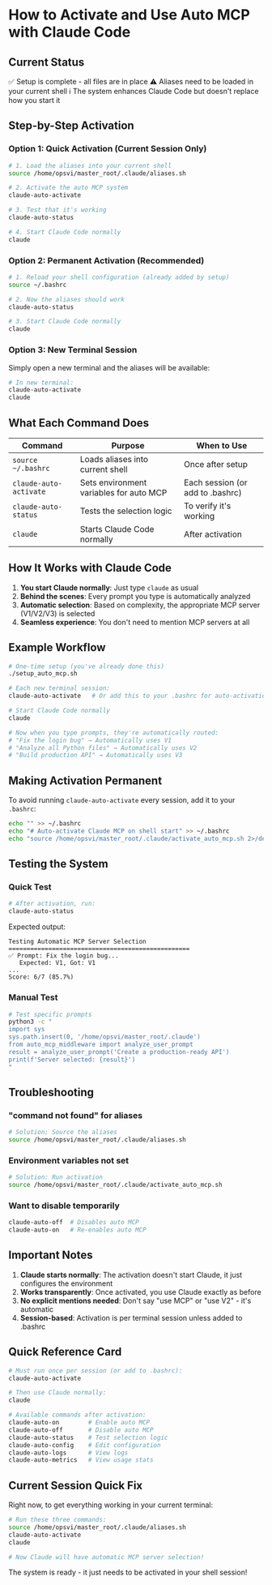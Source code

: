 # How to Activate and Use Auto MCP with Claude Code

## Current Status
✅ Setup is complete - all files are in place
⚠️ Aliases need to be loaded in your current shell
ℹ️ The system enhances Claude Code but doesn't replace how you start it

## Step-by-Step Activation

### Option 1: Quick Activation (Current Session Only)

```bash
# 1. Load the aliases into your current shell
source /home/opsvi/master_root/.claude/aliases.sh

# 2. Activate the auto MCP system
claude-auto-activate

# 3. Test that it's working
claude-auto-status

# 4. Start Claude Code normally
claude
```

### Option 2: Permanent Activation (Recommended)

```bash
# 1. Reload your shell configuration (already added by setup)
source ~/.bashrc

# 2. Now the aliases should work
claude-auto-status

# 3. Start Claude Code normally
claude
```

### Option 3: New Terminal Session

Simply open a new terminal and the aliases will be available:
```bash
# In new terminal:
claude-auto-activate
claude
```

## What Each Command Does

| Command | Purpose | When to Use |
|---------|---------|-------------|
| `source ~/.bashrc` | Loads aliases into current shell | Once after setup |
| `claude-auto-activate` | Sets environment variables for auto MCP | Each session (or add to .bashrc) |
| `claude-auto-status` | Tests the selection logic | To verify it's working |
| `claude` | Starts Claude Code normally | After activation |

## How It Works with Claude Code

1. **You start Claude normally**: Just type `claude` as usual
2. **Behind the scenes**: Every prompt you type is automatically analyzed
3. **Automatic selection**: Based on complexity, the appropriate MCP server (V1/V2/V3) is selected
4. **Seamless experience**: You don't need to mention MCP servers at all

## Example Workflow

```bash
# One-time setup (you've already done this)
./setup_auto_mcp.sh

# Each new terminal session:
claude-auto-activate   # Or add this to your .bashrc for auto-activation

# Start Claude Code normally
claude

# Now when you type prompts, they're automatically routed:
# "Fix the login bug" → Automatically uses V1
# "Analyze all Python files" → Automatically uses V2  
# "Build production API" → Automatically uses V3
```

## Making Activation Permanent

To avoid running `claude-auto-activate` every session, add it to your `.bashrc`:

```bash
echo "" >> ~/.bashrc
echo "# Auto-activate Claude MCP on shell start" >> ~/.bashrc
echo "source /home/opsvi/master_root/.claude/activate_auto_mcp.sh 2>/dev/null" >> ~/.bashrc
```

## Testing the System

### Quick Test
```bash
# After activation, run:
claude-auto-status
```

Expected output:
```
Testing Automatic MCP Server Selection
==================================================
✅ Prompt: Fix the login bug...
   Expected: V1, Got: V1
...
Score: 6/7 (85.7%)
```

### Manual Test
```bash
# Test specific prompts
python3 -c "
import sys
sys.path.insert(0, '/home/opsvi/master_root/.claude')
from auto_mcp_middleware import analyze_user_prompt
result = analyze_user_prompt('Create a production-ready API')
print(f'Server selected: {result}')
"
```

## Troubleshooting

### "command not found" for aliases
```bash
# Solution: Source the aliases
source /home/opsvi/master_root/.claude/aliases.sh
```

### Environment variables not set
```bash
# Solution: Run activation
source /home/opsvi/master_root/.claude/activate_auto_mcp.sh
```

### Want to disable temporarily
```bash
claude-auto-off  # Disables auto MCP
claude-auto-on   # Re-enables auto MCP
```

## Important Notes

1. **Claude starts normally**: The activation doesn't start Claude, it just configures the environment
2. **Works transparently**: Once activated, you use Claude exactly as before
3. **No explicit mentions needed**: Don't say "use MCP" or "use V2" - it's automatic
4. **Session-based**: Activation is per terminal session unless added to .bashrc

## Quick Reference Card

```bash
# Must run once per session (or add to .bashrc):
claude-auto-activate

# Then use Claude normally:
claude

# Available commands after activation:
claude-auto-on        # Enable auto MCP
claude-auto-off       # Disable auto MCP  
claude-auto-status    # Test selection logic
claude-auto-config    # Edit configuration
claude-auto-logs      # View logs
claude-auto-metrics   # View usage stats
```

## Current Session Quick Fix

Right now, to get everything working in your current terminal:

```bash
# Run these three commands:
source /home/opsvi/master_root/.claude/aliases.sh
claude-auto-activate
claude

# Now Claude will have automatic MCP server selection!
```

The system is ready - it just needs to be activated in your shell session!